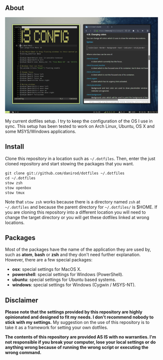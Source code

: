 ## About

![Screenshot](screenshot.png)

My current dotfiles setup. I try to keep the configuration of the OS I use
in sync. This setup has been tested to work on Arch Linux, Ubuntu, OS X and
some MSYS/Windows applications.

## Install

Clone this repository in a location such as `~/.dotfiles`. Then, enter
the just cloned repository and start stowing the packages that you want.

    git clone git://github.com/danirod/dotfiles ~/.dotfiles
    cd ~/.dotfiles
    stow zsh
    stow openbox
    stow tmux

Note that `stow zsh` works because there is a directory named `zsh` at
`~/.dotfiles` and because the parent directory for `~/.dotfiles/` is
$HOME. If you are cloning this repository into a different location you will
need to change the target directory or you will get these dotfiles linked
at wrong locations.

## Packages

Most of the packages have the name of the application they are used by, such
as **atom**, **bash** or **zsh** and they don't need further explanation.
However, there are a few special packages:

* **osx**: special settings for MacOS X.
* **powershell**: special settings for Windows (PowerShell).
* **ubuntu**: special settings for Ubuntu based systems.
* **windows**: special settings for Windows (Cygwin / MSYS-NT).

## Disclaimer

**Please note that the settings provided by this repository are highly
opinionated and designed to fit my needs. I don't recommend nobody to stick
with my settings.** My suggestion on the use of this repository is to take
it as a framework for setting your own dotfiles.

**The contents of this repository are provided AS IS with no warranties.
I'm not responsible if you break your computer, lose your local settings or
do anything wrong because of running the wrong script or executing the wrong
command.**


